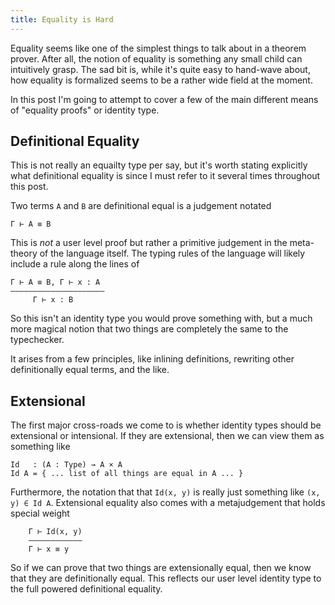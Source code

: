```yaml
---
title: Equality is Hard
---
```


Equality seems like one of the simplest things to talk about in a
theorem prover. After all, the notion of equality is something any
small child can intuitively grasp. The sad bit is, while it's quite
easy to hand-wave about, how equality is formalized seems to be a
rather wide field at the moment.

In this post I'm going to attempt to cover a few of the main different
means of "equality proofs" or identity type.

## Definitional Equality

This is not really an equailty type per say, but it's worth stating
explicitly what definitional equality is since I must refer to it
several times throughout this post.

Two terms `A` and `B` are definitional equal is a judgement notated

    Γ ⊢ A ≡ B

This is *not* a user level proof but rather a primitive judgement in
the meta-theory of the language itself. The typing rules of the
language will likely include a rule along the lines of

    Γ ⊢ A ≡ B, Γ ⊢ x : A
    ————————————————————–
         Γ ⊢ x : B

So this isn't an identity type you would prove something with, but a
much more magical notion that two things are completely the same to
the typechecker.

It arises from a few principles, like inlining definitions, rewriting
other definitionally equal terms, and the like.

## Extensional

The first major cross-roads we come to is whether identity types
should be extensional or intensional. If they are extensional, then
we can view them as something like

    Id   : (A : Type) → A × A
    Id A = { ... list of all things are equal in A ... }

Furthermore, the notation that that `Id(x, y)` is really just
something like `(x, y) ∈ Id A`. Extensional equality also comes with a
metajudgement that holds special weight

        Γ ⊢ Id(x, y)
        ———————————–
        Γ ⊢ x ≡ y

So if we can prove that two things are extensionally equal, then we
know that they are definitionally equal. This reflects our user level
identity type to the full powered definitional equality.

